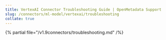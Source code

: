 ```yaml
---
title: VertexAI Connector Troubleshooting Guide | OpenMetadata Support
slug: /connectors/ml-model/vertexai/troubleshooting
collate: true
---
```


{% partial file="/v1.9connectors/troubleshooting.md" /%}
